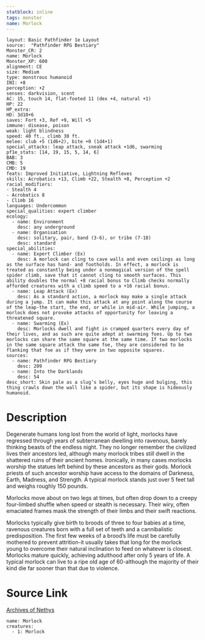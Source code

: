 ```yaml
---
statblock: inline
tags: monster
name: Morlock
---
```

```statblock
layout: Basic Pathfinder 1e Layout
source:  "Pathfinder RPG Bestiary"
Monster_CR: 2
name: Morlock
Monster_XP: 600
alignment: CE
size: Medium
type: monstrous humanoid
INI: +8
perception: +2
senses: darkvision, scent
AC: 15, touch 14, flat-footed 11 (dex +4, natural +1)
HP: 22
HP_extra: 
HD: 3d10+6
saves: Fort +3, Ref +9, Will +5
immune: disease, poison
weak: light blindness
speed: 40 ft., climb 30 ft.
melee: club +5 (1d6+2), bite +0 (1d4+1)
special_attacks: leap attack, sneak attack +1d6, swarming
pf1e_stats: [14, 19, 15, 5, 14, 6]
BAB: 3
CMB: 5
CMD: 19
feats: Improved Initiative, Lightning Reflexes
skills: Acrobatics +13, Climb +22, Stealth +8, Perception +2
racial_modifiers:
- Stealth 4
- Acrobatics 8
- Climb 16
languages: Undercommon
special_qualities: expert climber
ecology:
  - name: Environment
    desc: any underground
  - name: Organisation
    desc: solitary, pair, band (3-6), or tribe (7-18)
    desc: standard
special_abilities:
  - name: Expert Climber (Ex)
    desc: A morlock can cling to cave walls and even ceilings as long as the surface has hand- and footholds. In effect, a morlock is treated as constantly being under a nonmagical version of the spell spider climb, save that it cannot cling to smooth surfaces. This ability doubles the normal +8 racial bonus to Climb checks normally afforded creatures with a climb speed to a +16 racial bonus.
  - name: Leap Attack (Ex)
    desc: As a standard action, a morlock may make a single attack during a jump. It can make this attack at any point along the course of the leap-the start, the end, or while in mid-air. While jumping, a morlock does not provoke attacks of opportunity for leaving a threatened square.
  - name: Swarming (Ex)
    desc: Morlocks dwell and fight in cramped quarters every day of their lives, and as such are quite adept at swarming foes. Up to two morlocks can share the same square at the same time. If two morlocks in the same square attack the same foe, they are considered to be flanking that foe as if they were in two opposite squares.
sources:
  - name: Pathfinder RPG Bestiary
    desc: 209
  - name: Into the Darklands
    desc: 54
desc_short: Skin pale as a slug’s belly, eyes huge and bulging, this thing crawls down the wall like a spider, but its shape is hideously humanoid.
```
# Description
Degenerate humans long lost from the world of light, morlocks have regressed through years of subterranean dwelling into ravenous, barely thinking beasts of the endless night. They no longer remember the civilized lives their ancestors led, although many morlock tribes still dwell in the shattered ruins of their ancient homes. Ironically, in many cases morlocks worship the statues left behind by these ancestors as their gods. Morlock priests of such ancestor worship have access to the domains of Darkness, Earth, Madness, and Strength. A typical morlock stands just over 5 feet tall and weighs roughly 150 pounds.

Morlocks move about on two legs at times, but often drop down to a creepy four-limbed shuffle when speed or stealth is necessary. Their wiry, often emaciated frames mask the strength of their limbs and their swift reactions.

Morlocks typically give birth to broods of three to four babies at a time, ravenous creatures born with a full set of teeth and a cannibalistic predisposition. The first few weeks of a brood’s life must be carefully mothered to prevent attrition-it usually takes that long for the morlock young to overcome their natural inclination to feed on whatever is closest. Morlocks mature quickly, achieving adulthood after only 5 years of life. A typical morlock can live to a ripe old age of 60-although the majority of their kind die far sooner than that due to violence.
# Source Link
[Archives of Nethys](https://aonprd.com/MonsterDisplay.aspx?ItemName=Morlock)
```encounter-table
name: Morlock
creatures:
  - 1: Morlock
```
